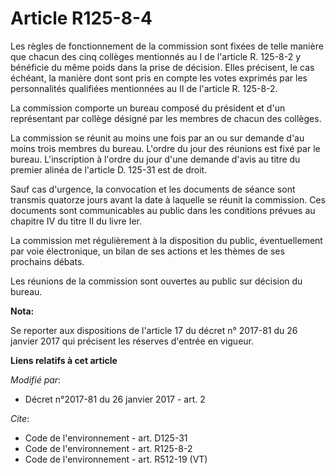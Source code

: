 # Article R125-8-4

Les règles de fonctionnement de la commission sont fixées de telle manière que chacun des cinq collèges mentionnés au I de
l'article R. 125-8-2 y bénéficie du même poids dans la prise de décision. Elles précisent, le cas échéant, la manière dont
sont pris en compte les votes exprimés par les personnalités qualifiées mentionnées au II de l'article R. 125-8-2. 

La commission comporte un bureau composé du président et d'un représentant par collège désigné par les membres de chacun des
collèges. 

La commission se réunit au moins une fois par an ou sur demande d'au moins trois membres du bureau. L'ordre du jour des
réunions est fixé par le bureau. L'inscription à l'ordre du jour d'une demande d'avis au titre  du premier alinéa de
l'article D. 125-31 est de droit. 

Sauf cas d'urgence, la convocation et les documents de séance sont transmis quatorze jours avant la date à laquelle se réunit
la commission. Ces documents sont communicables au public dans les conditions prévues au chapitre IV du titre II du livre
Ier. 

La commission met régulièrement à la disposition du public, éventuellement par voie électronique, un bilan de ses actions et
les thèmes de ses prochains débats. 

Les réunions de la commission sont ouvertes au public sur décision du bureau.

**Nota:**

Se reporter aux dispositions de l'article 17 du décret n° 2017-81 du 26 janvier 2017 qui précisent les réserves d'entrée en
vigueur.

**Liens relatifs à cet article**

_Modifié par_:

  - Décret n°2017-81 du 26 janvier 2017 - art. 2

_Cite_:

  - Code de l'environnement - art. D125-31
  - Code de l'environnement - art. R125-8-2
  - Code de l'environnement - art. R512-19 (VT)
